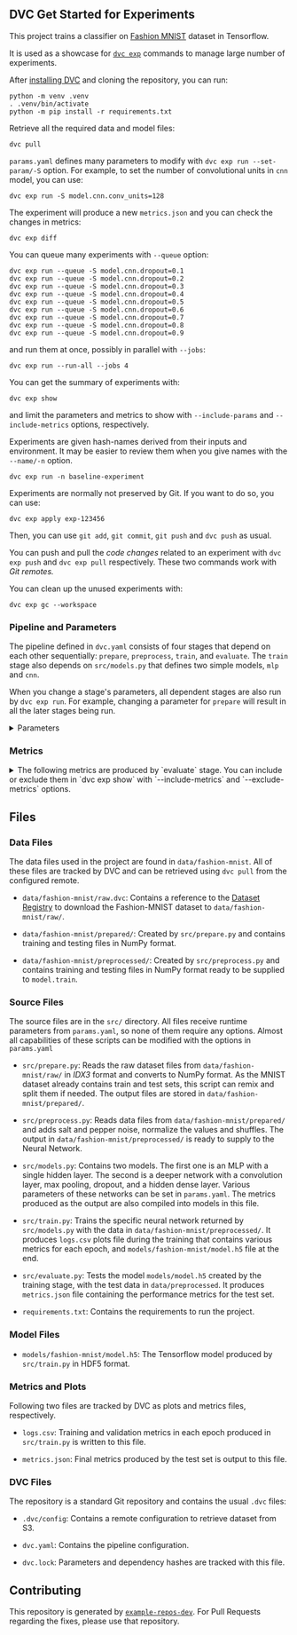 ## DVC Get Started for Experiments

This project trains a classifier on [Fashion MNIST][fmnist] dataset in
Tensorflow. 

[fmnist]: https://github.com/zalandoresearch/fashion-mnist

It is used as a showcase for [`dvc exp`][gsdvcexp] commands to manage large
number of experiments. 

[gsdvcexp]: https://dvc.org/doc/start/experiments

After [installing DVC][installdvc] and cloning the repository, you can run:

[installdvc]: https://dvc.org/doc/install

```console
python -m venv .venv
. .venv/bin/activate
python -m pip install -r requirements.txt
```

Retrieve all the required data and model files:

```console
dvc pull
```

`params.yaml` defines many parameters to modify with `dvc exp run --set-param/-S`
option. For example, to set the number of convolutional units in `cnn` model, you
can use:

```console
dvc exp run -S model.cnn.conv_units=128 
```

The experiment will produce a new `metrics.json` and you can check the changes
in metrics:

```console
dvc exp diff
```

You can queue many experiments with `--queue` option:

```console
dvc exp run --queue -S model.cnn.dropout=0.1
dvc exp run --queue -S model.cnn.dropout=0.2
dvc exp run --queue -S model.cnn.dropout=0.3
dvc exp run --queue -S model.cnn.dropout=0.4
dvc exp run --queue -S model.cnn.dropout=0.5
dvc exp run --queue -S model.cnn.dropout=0.6
dvc exp run --queue -S model.cnn.dropout=0.7
dvc exp run --queue -S model.cnn.dropout=0.8
dvc exp run --queue -S model.cnn.dropout=0.9
```

and run them at once, possibly in parallel with `--jobs`:

```console
dvc exp run --run-all --jobs 4
```

You can get the summary of experiments with: 

```console
dvc exp show
```

and limit the parameters and metrics to show with `--include-params` and
`--include-metrics` options, respectively.  

Experiments are given hash-names derived from their inputs and environment. It
may be easier to review them when you give names with the `--name/-n` option.

```console
dvc exp run -n baseline-experiment
```

Experiments are normally not preserved by Git. If you want to do so, you can
use:

```console
dvc exp apply exp-123456
```

Then, you can use `git add`, `git commit`, `git push` and `dvc push` as usual. 

You can push and pull the _code changes_ related to an experiment with `dvc exp
push` and `dvc exp pull` respectively. These two commands work with _Git
remotes._

You can clean up the unused experiments with:

```console
dvc exp gc --workspace
```

### Pipeline and Parameters

The pipeline defined in `dvc.yaml` consists of four stages that depend on each
other sequentially: `prepare`, `preprocess`, `train`, and `evaluate`. The
`train` stage also depends on `src/models.py` that defines two simple models,
`mlp` and `cnn`.

When you change a stage's parameters, all dependent stages are also run by `dvc
exp run`. For example, changing a parameter for `prepare` will result in all
the later stages being run.

<details>
<summary>Parameters</summary>

Notable parameters for each stage that you can use with `--set-param` option are
as follows: 

- `prepare.remix`: Determines whether Fashion-MNIST train (60000 images) and
  test (10000 images) sets are merged and split. If `false`, the test and
  train sets are not merged and used as in the original.
- `prepare.remix_split`: Determines the split ratio between training and testing
  sets if `remix` is `true`. For `0.20`, a total of 70000 images are randomly
  split into 56000 training and 14000 test sets.
- `prepare.seed`: The RNG seed used in shuffling after the remix.
- `preprocess.seed`: The RNG seed used in shuffling. 
- `preprocess.normalize`: If `true`, normalizes the pixel values (0-255)
   dividing by 255.  Although this is a standard and required procedure, you
   may want to observe the effects by turning it off.
- `preprocess.shuffle`: If `true`, shuffles the training and test sets. 
- `preprocess.add_noise`: If `true` adds salt-and-pepper noise by setting some
  pixels to white and some pixels to black. This may be used to reduce
  overfitting.
- `preprocess.noise_amount`: Sets the amount of S&P noise added to the images if
  `add_noise` is `true`.
- `preprocess.noise_s_vs_p`: Sets the ratio of white and black noise in images if
  `add_noise` is `true`.
- `train.validation_split`: The split ratio for the validation set, reserved
  from the training set. If this value is `0`, the test set is used for
  validation. 
- `train.epochs`: Number of epochs to train the network. 
- `train.batch_size`: Batch size for the `model.fit` method. 
- `model.name`: Used to select the model. For `mlp` a simple NN with a single
  hidden layer is used. For `cnn`, a Convolutional Net with a single `Conv2D`
  and a single `Dense` layer is used. The parameters for these networks are defined in separate sections below.
- `model.optimizer`: Can be one of `Adam`, `SGD`, `RMSprop`, `Adadelta`, `Adagrad`, `Adamax`, `Nadam`, `Ftrl`.
- `model.mlp.units`: Number of `Dense` units in MLP.
- `model.mlp.activation`: Activation function for the `Dense` layer. Can be one
  of `relu`, `selu`, `elu`, `tanh`
- `model.cnn.dense_units`: Number of units in `Dense` layer of the CNN.
- `model.cnn.activation`: The activation function for the convolutional layer.
  Can be one of `relu`, `selu`, `elu` or `tanh`.
- `model.cnn.conv_kernel_size`: One side of convolutional kernel, e.g., for
  `3`, a `(3, 3)` convolution applied to the images.
- `model.cnn.conv_units`: Number of convolutional units. 
- `model.cnn.dropout`: Dropout rate between `0` and `1`. 
</details>

### Metrics
<details>

<summary>
The following metrics are produced by `evaluate` stage. You can include or
exclude them in `dvc exp show` with `--include-metrics` and `--exclude-metrics`
options.
</summary>

- `categorical_accuracy`: Produces accuracy metrics for the classes.
- `recall`: Recall metric (True Positives / All Relevant Elements)
- `precision`: Precision metric (True Positives / All Positives)
- `auc-roc`: Generates [Receiver Operating Characteristic][wproc] curve
- `auc-prc`: Generates Precision-Recall Curve
- `fp`: Number of False Positives
- `fn`: Number of False Negatives
- `tp`: Number of True Positives
- `tn`: Number of True Negatives

[wproc]: https://en.wikipedia.org/wiki/Receiver_operating_characteristic
</details>

## Files

### Data Files

The data files used in the project are found in `data/fashion-mnist`. All of
these files are tracked by DVC and can be retrieved using `dvc pull` from the
configured remote.

- `data/fashion-mnist/raw.dvc`: Contains a reference to the [Dataset
  Registry][dsr] to download the Fashion-MNIST dataset to
  `data/fashion-mnist/raw/`.

[dsr]: https://github.com/iterative/dataset-registry

- `data/fashion-mnist/prepared/`: Created by `src/prepare.py` and contains
  training and testing files in NumPy format.

- `data/fashion-mnist/preprocessed/`: Created by `src/preprocess.py` and
  contains training and testing files in NumPy format ready to be supplied to
  `model.train`.

### Source Files

The source files are in the `src/` directory. All files receive runtime
parameters from `params.yaml`, so none of them require any options. Almost all
capabilities of these scripts can be modified with the options in `params.yaml`

- `src/prepare.py`: Reads the raw dataset files from `data/fashion-mnist/raw/`
  in _IDX3_ format and converts to NumPy format. As the MNIST dataset already
  contains train and test sets, this script can remix and split them if needed.
  The output files are stored in `data/fashion-mnist/prepared/`.
  
- `src/preprocess.py`: Reads data files from `data/fashion-mnist/prepared/` and
  adds salt and pepper noise, normalize the values and shuffles. The output in
  `data/fashion-mnist/preprocessed/` is ready to supply to the Neural Network.

- `src/models.py`: Contains two models. The first one is an MLP with a single
  hidden layer.  The second is a deeper network with a convolution layer, max
  pooling, dropout, and a hidden dense layer. Various parameters of these
  networks can be set in `params.yaml`. The metrics produced as the output are
  also compiled into models in this file. 

- `src/train.py`: Trains the specific neural network returned by
 `src/models.py` with the data in `data/fashion-mnist/preprocessed/`. It
 produces `logs.csv` plots file during the training that contains various
 metrics for each epoch, and `models/fashion-mnist/model.h5` file at the end. 

- `src/evaluate.py`: Tests the model `models/model.h5` created by the training
  stage, with the test data in `data/preprocessed`. It produces `metrics.json`
  file containing the performance metrics for the test set.

- `requirements.txt`: Contains the requirements to run the project.
  
### Model Files

- `models/fashion-mnist/model.h5`: The Tensorflow model produced by
  `src/train.py` in HDF5 format.

### Metrics and Plots

Following two files are tracked by DVC as plots and metrics files, respectively.

- `logs.csv`: Training and validation metrics in each epoch produced in
  `src/train.py` is written to this file.

- `metrics.json`: Final metrics produced by the test set is output to this file.
  

### DVC Files

The repository is a standard Git repository and contains the usual `.dvc` files:

- `.dvc/config`: Contains a remote configuration to retrieve dataset from S3.

- `dvc.yaml`: Contains the pipeline configuration.

- `dvc.lock`: Parameters and dependency hashes are tracked with this file.

## Contributing

This repository is generated by
[`example-repos-dev`](https://github.com/iterative/example-repos-dev). For Pull Requests regarding the fixes, please use that repository. 
